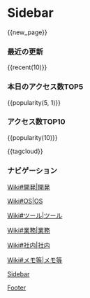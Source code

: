 # Sidebar

{{new_page}}


### 最近の更新

{{recent(10)}}


### 本日のアクセス数TOP5

{{popularity(5, 1)}}


### アクセス数TOP10

{{popularity(10)}}

{{tagcloud}}


### ナビゲーション

[Wiki#開発|開発](Wiki#開発|開発.md)

[Wiki#OS|OS](Wiki#OS|OS.md)

[Wiki#ツール|ツール](Wiki#ツール|ツール.md)

[Wiki#業務|業務](Wiki#業務|業務.md)

[Wiki#社内|社内](Wiki#社内|社内.md)

[Wiki#メモ等|メモ等](Wiki#メモ等|メモ等.md)


[Sidebar](Sidebar.md)

[Footer](Footer.md)



